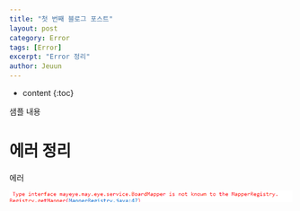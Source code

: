 ```yaml
---
title: "첫 번째 블로그 포스트"
layout: post
category: Error
tags: [Error]
excerpt: "Error 정리"
author: Jeuun
---
```


* content
{:toc}

샘플 내용

# 에러 정리

에러 

![img1](/images/202006/error1.png)
